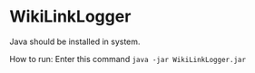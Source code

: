 # WikiLinkLogger

Java should be installed in system.

How to run:
Enter this command `java -jar WikiLinkLogger.jar`